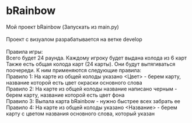 # bRainbow
Мой проект bRainbow (Запускать из main.py)
<br/>
<br/>
Проект с визуалом разрабатывается на ветке develop
<br/>
<br/>
Правила игры:<br/>
Всего будет 24 раунда. Каждому игроку будет выдана колода из 6 карт<br/>
Также есть общая колода карт (24 карты). Они будут вытягиваться поочереди. К ним применяются следующие правила:<br/>
Правило 1: На карте из общей колоды указано <Цвет> - берем карту, название которой есть цвет окраски основного слова<br/>
Правило 2: На карте из общей колоды название написано черным - берем карту, название которой есть цвет фона<br/>
Правило 3: Выпала карта bRainbow - нужно быстрее всех забрать ее<br/>
Правило 4: На карте из общей колоды указано <Название> - берем карту с цветом названия основного слова, который указан<br/>
